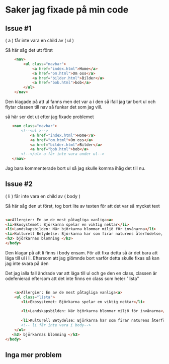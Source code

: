 # Saker jag fixade på min code

## Issue #1
( a ) får inte vara en child av ( ul )

Så här såg det utt först

~~~ html
    <nav>
        <ul class="navbar">
            <a href="index.html">Home</a>
            <a href="om.html">Om oss</a>
            <a href="bilder.html">Bilder</a>
            <a href="bob.html">bob</a>
        </ul>  
    </nav>
~~~

Den klagade på att ul fanns men det var a i den så ifall jag tar bort ul och flytar classen till nav så funkar det som jag vill.


så här ser det ut efter jag fixade problemet
 ~~~ html
    <nav class="navbar">
        <!--<ul >-->
            <a href="index.html">Home</a>
            <a href="om.html">Om oss</a>
            <a href="bilder.html">Bilder</a>
            <a href="bob.html">bob</a>
        <!--</ul> a får inte vara under ul--> 
    </nav>
 ~~~
 Jag bara kommenterade bort ul så jag skulle komma ihåg det till nu.

 ## Issue #2
( li ) får inte vara en child av ( body )


Så här såg den ut först, tog bort lite av texten för att det var så mycket text
~~~ html
    
<a>Allergier: En av de mest påtagliga vanliga<a> 
<li>Ekosystemet: Björkarna spelar en viktig nektar</li>
<li>Landskapsbilden: När björkarna blommar miljö för invånarna</li>
<li>Kulturell Betydelse: Björkarna har som firar naturens återfödelse, där björkarna spelar en central roll.</li>
<h3> björkarnas blomning </h3>
</body>
~~~
Den klagar på att li finns i body ensam.
För att fixa detta så är det bara att läga till ul i li. Eftersom att jag glömnde bort varför detta skulle fixas så kan jag inte svara på den


Det jag ialla fall ändrade var att läga till ul och ge den en class, classen är odefenierad eftersom att det inte finns en class som heter "lista"
 ~~~ html
    
     <a>Allergier: En av de mest påtagliga vanliga<a> 
     <ul class="lista">
        <li>Ekosystemet: Björkarna spelar en viktig nektar</li>
    
        <li>Landskapsbilden: När björkarna blommar miljö för invånarna</li>
    
        <li>Kulturell Betydelse: Björkarna har som firar naturens återfödelse, där björkarna spelar en central roll.</li>
        <!-- li får inte vara i body-->
     </ul>
    <h3> björkarnas blomning </h3>
</body>
~~~

## Inga mer problem 



